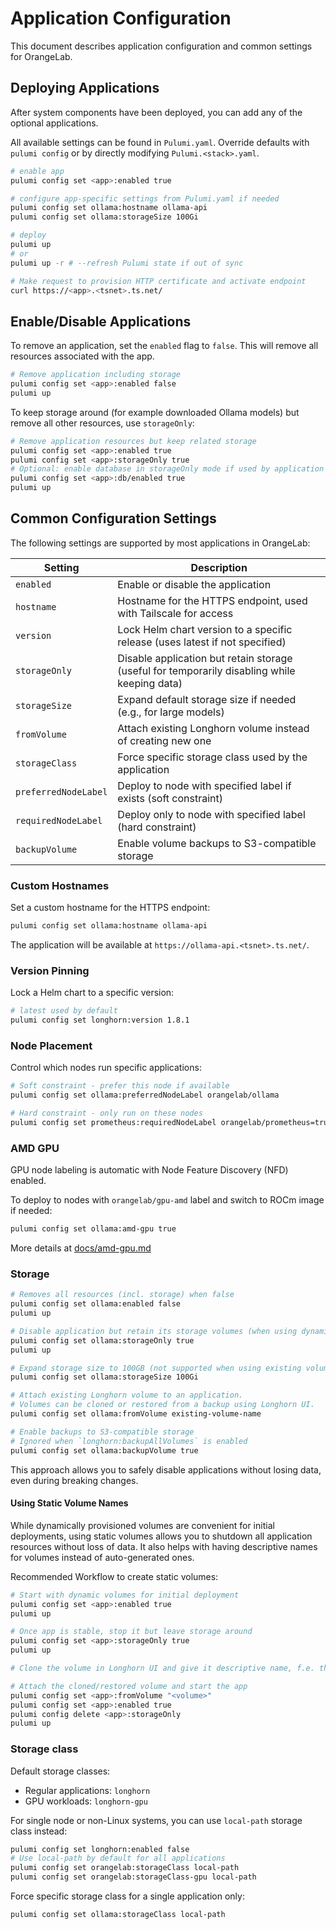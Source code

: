 # Application Configuration

This document describes application configuration and common settings for OrangeLab.

## Deploying Applications

After system components have been deployed, you can add any of the optional applications.

All available settings can be found in `Pulumi.yaml`. Override defaults with `pulumi config` or by directly modifying `Pulumi.<stack>.yaml`.

```sh
# enable app
pulumi config set <app>:enabled true

# configure app-specific settings from Pulumi.yaml if needed
pulumi config set ollama:hostname ollama-api
pulumi config set ollama:storageSize 100Gi

# deploy
pulumi up
# or
pulumi up -r # --refresh Pulumi state if out of sync

# Make request to provision HTTP certificate and activate endpoint
curl https://<app>.<tsnet>.ts.net/
```

## Enable/Disable Applications

To remove an application, set the `enabled` flag to `false`. This will remove all resources associated with the app.

```sh
# Remove application including storage
pulumi config set <app>:enabled false
pulumi up
```

To keep storage around (for example downloaded Ollama models) but remove all other resources, use `storageOnly`:

```sh
# Remove application resources but keep related storage
pulumi config set <app>:enabled true
pulumi config set <app>:storageOnly true
# Optional: enable database in storageOnly mode if used by application
pulumi config set <app>:db/enabled true
pulumi up
```

## Common Configuration Settings

The following settings are supported by most applications in OrangeLab:

| Setting              | Description                                                                                  |
| -------------------- | -------------------------------------------------------------------------------------------- |
| `enabled`            | Enable or disable the application                                                            |
| `hostname`           | Hostname for the HTTPS endpoint, used with Tailscale for access                              |
| `version`            | Lock Helm chart version to a specific release (uses latest if not specified)                 |
| `storageOnly`        | Disable application but retain storage (useful for temporarily disabling while keeping data) |
| `storageSize`        | Expand default storage size if needed (e.g., for large models)                               |
| `fromVolume`         | Attach existing Longhorn volume instead of creating new one                                  |
| `storageClass`       | Force specific storage class used by the application                                         |
| `preferredNodeLabel` | Deploy to node with specified label if exists (soft constraint)                              |
| `requiredNodeLabel`  | Deploy only to node with specified label (hard constraint)                                   |
| `backupVolume`       | Enable volume backups to S3-compatible storage                                               |

### Custom Hostnames

Set a custom hostname for the HTTPS endpoint:

```sh
pulumi config set ollama:hostname ollama-api
```

The application will be available at `https://ollama-api.<tsnet>.ts.net/`.

### Version Pinning

Lock a Helm chart to a specific version:

```sh
# latest used by default
pulumi config set longhorn:version 1.8.1
```

### Node Placement

Control which nodes run specific applications:

```sh
# Soft constraint - prefer this node if available
pulumi config set ollama:preferredNodeLabel orangelab/ollama

# Hard constraint - only run on these nodes
pulumi config set prometheus:requiredNodeLabel orangelab/prometheus=true
```

### AMD GPU

GPU node labeling is automatic with Node Feature Discovery (NFD) enabled.

To deploy to nodes with `orangelab/gpu-amd` label and switch to ROCm image if needed:

```sh
pulumi config set ollama:amd-gpu true
```

More details at [docs/amd-gpu.md](./amd-gpu.md)

### Storage

```sh
# Removes all resources (incl. storage) when false
pulumi config set ollama:enabled false
pulumi up

# Disable application but retain its storage volumes (when using dynamic volumes):
pulumi config set ollama:storageOnly true
pulumi up

# Expand storage size to 100GB (not supported when using existing volumes)
pulumi config set ollama:storageSize 100Gi

# Attach existing Longhorn volume to an application.
# Volumes can be cloned or restored from a backup using Longhorn UI.
pulumi config set ollama:fromVolume existing-volume-name

# Enable backups to S3-compatible storage
# Ignored when `longhorn:backupAllVolumes` is enabled
pulumi config set ollama:backupVolume true
```

This approach allows you to safely disable applications without losing data, even during breaking changes.

#### Using Static Volume Names

While dynamically provisioned volumes are convenient for initial deployments, using static volumes allows you to shutdown all application resources without loss of data. It also helps with having descriptive names for volumes instead of auto-generated ones.

Recommended Workflow to create static volumes:

```sh
# Start with dynamic volumes for initial deployment
pulumi config set <app>:enabled true
pulumi up

# Once app is stable, stop it but leave storage around
pulumi config set <app>:storageOnly true
pulumi up

# Clone the volume in Longhorn UI and give it descriptive name, f.e. the app name

# Attach the cloned/restored volume and start the app
pulumi config set <app>:fromVolume "<volume>"
pulumi config set <app>:enabled true
pulumi config delete <app>:storageOnly
pulumi up
```

### Storage class

Default storage classes:

-   Regular applications: `longhorn`
-   GPU workloads: `longhorn-gpu`

For single node or non-Linux systems, you can use `local-path` storage class instead:

```sh
pulumi config set longhorn:enabled false
# Use local-path by default for all applications
pulumi config set orangelab:storageClass local-path
pulumi config set orangelab:storageClass-gpu local-path
```

Force specific storage class for a single application only:

```sh
pulumi config set ollama:storageClass local-path
```
